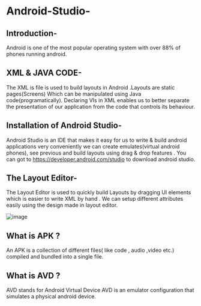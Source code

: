 # Android-Studio-

## Introduction- 

 Android is one of the most popular operating system with over 88% of phones running android.
 
 
## XML & JAVA CODE-
 
 The XML is file is used to build layouts in Android .Layouts are static pages(Screens) Which can be manipulated using Java code(programatically).
 Declaring VIs  in XML enables us to better separate the presentation of our application from the code that controls its behaviour.
 
## Installation of Android Studio-
 
 Android Studio is an IDE that makes it easy for us to write & build android applications very conveniently
 we can create emulates(virtual android phones), see previous and build layouts using drag & drop features .
 You can got to  https://developer.android.com/studio to download android studio.
 
 
 ## The Layout Editor-
 
 The Layout Editor is used to quickly build Layouts by dragging UI elements which is easier to write XML by hand .
 We can setup different attributes easily using the design made in layout editor.
 
 
 
 
 ![image](https://user-images.githubusercontent.com/71562703/110642788-5e9a7800-81d9-11eb-9071-3f045b321240.png)

 
 ## What is APK ?
 
 An APK is a collection of different files( like code , audio  ,video etc.) compiled and bundled into a single file.
 
 
 ## What is AVD ?
 
 AVD stands for Android Virtual Device AVD is an emulator configuration that simulates  a physical android device.
 
 
 
 
 
 
